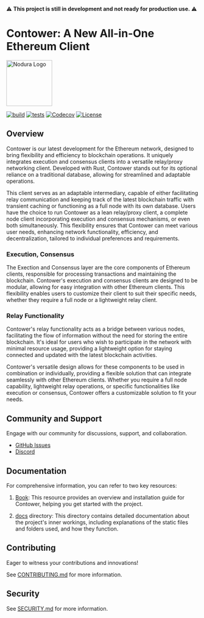 ⚠️ **This project is still in development and not ready for production use.** ⚠️

# Contower: A New All-in-One Ethereum Client

<picture>
    <source media="(prefers-color-scheme: dark)" srcset="https://raw.githubusercontent.com/nodura/contower/stable/assets/contower-repo-banner-white.png">
    <img alt="Nodura Logo" src="https://raw.githubusercontent.com/nodura/contower/stable/assets/contower-repo-banner-black.png" width="auto" height="120">
</picture>

[![build](https://github.com/nodura/contower/actions/workflows/build.yml/badge.svg)](https://github.com/nodura/contower/actions/workflows/build.yml)
[![tests](https://github.com/nodura/contower/actions/workflows/tests.yml/badge.svg)](https://github.com/nodura/contower/actions/workflows/tests.yml)
[![Codecov](https://img.shields.io/codecov/c/github/nodura/contower?token=JT1850HR9J)](https://app.codecov.io/gh/nodura/contower)
[![License](https://img.shields.io/badge/License-Apache_2.0-blue.svg)](https://opensource.org/licenses/Apache-2.0)

## Overview

Contower is our latest development for the Ethereum network, designed to bring flexibility and efficiency to blockchain operations. It uniquely integrates execution and consensus clients into a versatile relay/proxy networking client. Developed with Rust, Contower stands out for its optional reliance on a traditional database, allowing for streamlined and adaptable operations.

This client serves as an adaptable intermediary, capable of either facilitating relay communication and keeping track of the latest blockchain traffic with transient caching or functioning as a full node with its own database. Users have the choice to run Contower as a lean relay/proxy client, a complete node client incorporating execution and consensus mechanisms, or even both simultaneously. This flexibility ensures that Contower can meet various user needs, enhancing network functionality, efficiency, and decentralization, tailored to individual preferences and requirements.

### Execution, Consensus

The Exection and Consensus layer are the core components of Ethereum clients, responsible for processing transactions and maintaining the blockchain. Contower's execution and consensus clients are designed to be modular, allowing for easy integration with other Ethereum clients. This flexibility enables users to customize their client to suit their specific needs, whether they require a full node or a lightweight relay client.

### Relay Functionality

Contower's relay functionality acts as a bridge between various nodes, facilitating the flow of information without the need for storing the entire blockchain. It's ideal for users who wish to participate in the network with minimal resource usage, providing a lightweight option for staying connected and updated with the latest blockchain activities.

Contower's versatile design allows for these components to be used in combination or individually, providing a flexible solution that can integrate seamlessly with other Ethereum clients. Whether you require a full node capability, lightweight relay operations, or specific functionalities like execution or consensus, Contower offers a customizable solution to fit your needs.

## Community and Support

Engage with our community for discussions, support, and collaboration.

-   [GitHub Issues](https://github.com/nodura/contower/issues)
-   [Discord](https://discord.gg/vHWpWsjCqx)

## Documentation

For comprehensive information, you can refer to two key resources:

1. [Book](https://nodura.github.io/contower/): This resource provides an overview and installation guide for Contower, helping you get started with the project.

2. [docs](docs/) directory: This directory contains detailed documentation about the project's inner workings, including explanations of the static files and folders used, and how they function.

## Contributing

Eager to witness your contributions and innovations!

See [CONTRIBUTING.md](CONTRIBUTING.md) for more information.

## Security

See [SECURITY.md](SECURITY.md) for more information.
